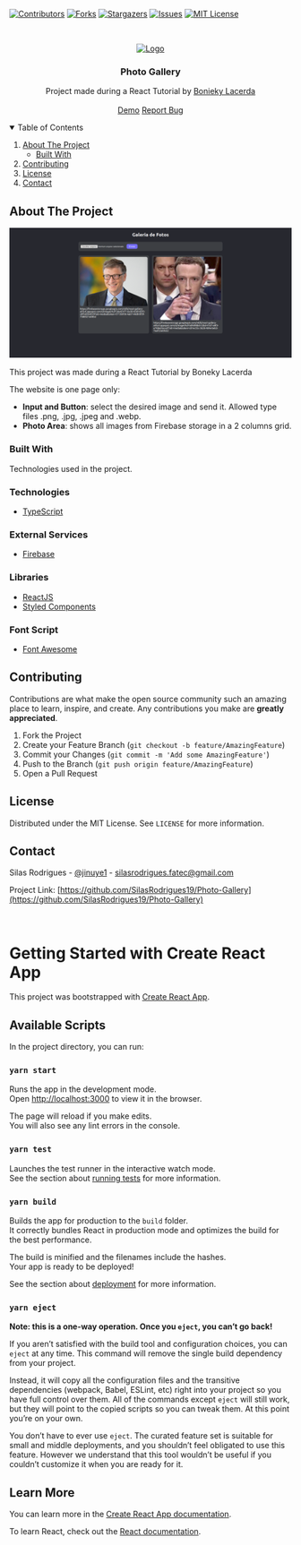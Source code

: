 [![Contributors][contributors-shield]][contributors-url]
[![Forks][forks-shield]][forks-url]
[![Stargazers][stars-shield]][stars-url]
[![Issues][issues-shield]][issues-url]
[![MIT License][license-shield]][license-url]


<!-- PROJECT LOGO -->
<br />
<p align="center">
  <a href="https://github.com/SilasRodrigues19/Photo-Gallery">
    <img src="https://appmasters.io/static/react-47ce6e77f039020ee2e76a10c1e988e9.png" alt="Logo" width="80" height="80">
  </a>

  <h3 align="center">Photo Gallery</h3>

  <p align="center">
    Project made during a React Tutorial by <a href="https://www.youtube.com/watch?v=4GB6oixcDEo&list=PL_kvSTSEFm2CwHCtvTk0llGDvM0L2jx3O">Bonieky Lacerda</a>
    <br />
    <br />
    <a href="https://photo-gallery-two.vercel.app/">Demo</a>
    <a href="https://github.com/SilasRodrigues19/Photo-Gallery/issues">Report Bug</a>
  </p>
</p>



<!-- TABLE OF CONTENTS -->
<details open="open">
  <summary>Table of Contents</summary>
  <ol>
    <li>
      <a href="#about-the-project">About The Project</a>
      <ul>
        <li><a href="#built-with">Built With</a></li>
      </ul>
    </li>
    <li><a href="#contributing">Contributing</a></li>
    <li><a href="#license">License</a></li>
    <li><a href="#contact">Contact</a></li>
  </ol>
</details>



<!-- ABOUT THE PROJECT -->
## About The Project

[![Preview][product-screenshot]](https://github.com/SilasRodrigues19/Photo-Gallery/blob/main/public/preview.png?raw=true)

This project was made during a React Tutorial by Boneky Lacerda

The website is one page only:
* **Input and Button**: select the desired image and send it. Allowed type files .png, .jpg, .jpeg and .webp.
* **Photo Area**: shows all images from Firebase storage in a 2 columns grid.

### Built With

Technologies used in the project.

### Technologies
* [TypeScript](https://www.typescriptlang.org/)

### External Services
* [Firebase](hhttps://console.firebase.google.com/?hl=pt)

### Libraries
* [ReactJS](https://pt-br.reactjs.org/)
* [Styled Components](https://styled-components.com/)

### Font Script
* [Font Awesome](https://fontawesome.com)

<!-- CONTRIBUTING -->
## Contributing

Contributions are what make the open source community such an amazing place to learn, inspire, and create. Any contributions you make are **greatly appreciated**.

1. Fork the Project
2. Create your Feature Branch (`git checkout -b feature/AmazingFeature`)
3. Commit your Changes (`git commit -m 'Add some AmazingFeature'`)
4. Push to the Branch (`git push origin feature/AmazingFeature`)
5. Open a Pull Request


<!-- LICENSE -->
## License

Distributed under the MIT License. See `LICENSE` for more information.


<!-- CONTACT -->
## Contact

Silas Rodrigues - [@jinuye1](https://twitter.com/jinuye1) - silasrodrigues.fatec@gmail.com

Project Link: [https://github.com/SilasRodrigues19/Photo-Gallery](https://github.com/SilasRodrigues19/Photo-Gallery) <br>



<!-- MARKDOWN LINKS & IMAGES -->
<!-- https://www.markdownguide.org/basic-syntax/#reference-style-links -->
[contributors-shield]: https://img.shields.io/github/contributors/SilasRodrigues19/Photo-Gallery.svg?style=for-the-badge
[contributors-url]: https://github.com/SilasRodrigues19/Photo-Gallery/graphs/contributors
[forks-shield]: https://img.shields.io/github/forks/SilasRodrigues19/Photo-Gallery.svg?style=for-the-badge
[forks-url]: https://github.com/SilasRodrigues19/Photo-Gallery/network/members
[stars-shield]: https://img.shields.io/github/stars/SilasRodrigues19/Photo-Gallery.svg?style=for-the-badge
[stars-url]: https://github.com/SilasRodrigues19/Photo-Gallery/stargazers
[issues-shield]: https://img.shields.io/github/issues/SilasRodrigues19/Photo-Gallery.svg?style=for-the-badge
[issues-url]: https://github.com/SilasRodrigues19/Photo-Gallery/issues
[license-shield]: https://img.shields.io/github/license/SilasRodrigues19/Photo-Gallery.svg?style=for-the-badge
[license-url]: https://github.com/SilasRodrigues19/Photo-Gallery/blob/master/LICENSE
[product-screenshot]: https://github.com/SilasRodrigues19/Photo-Gallery/blob/main/public/preview.png?raw=true
[license-url]: https://github.com/SilasRodrigues19/Photo-Gallery/blob/master/LICENSE

<br>

# Getting Started with Create React App

This project was bootstrapped with [Create React App](https://github.com/facebook/create-react-app).

## Available Scripts

In the project directory, you can run:

### `yarn start`

Runs the app in the development mode.\
Open [http://localhost:3000](http://localhost:3000) to view it in the browser.

The page will reload if you make edits.\
You will also see any lint errors in the console.

### `yarn test`

Launches the test runner in the interactive watch mode.\
See the section about [running tests](https://facebook.github.io/create-react-app/docs/running-tests) for more information.

### `yarn build`

Builds the app for production to the `build` folder.\
It correctly bundles React in production mode and optimizes the build for the best performance.

The build is minified and the filenames include the hashes.\
Your app is ready to be deployed!

See the section about [deployment](https://facebook.github.io/create-react-app/docs/deployment) for more information.

### `yarn eject`

**Note: this is a one-way operation. Once you `eject`, you can’t go back!**

If you aren’t satisfied with the build tool and configuration choices, you can `eject` at any time. This command will remove the single build dependency from your project.

Instead, it will copy all the configuration files and the transitive dependencies (webpack, Babel, ESLint, etc) right into your project so you have full control over them. All of the commands except `eject` will still work, but they will point to the copied scripts so you can tweak them. At this point you’re on your own.

You don’t have to ever use `eject`. The curated feature set is suitable for small and middle deployments, and you shouldn’t feel obligated to use this feature. However we understand that this tool wouldn’t be useful if you couldn’t customize it when you are ready for it.

## Learn More

You can learn more in the [Create React App documentation](https://facebook.github.io/create-react-app/docs/getting-started).

To learn React, check out the [React documentation](https://reactjs.org/).
